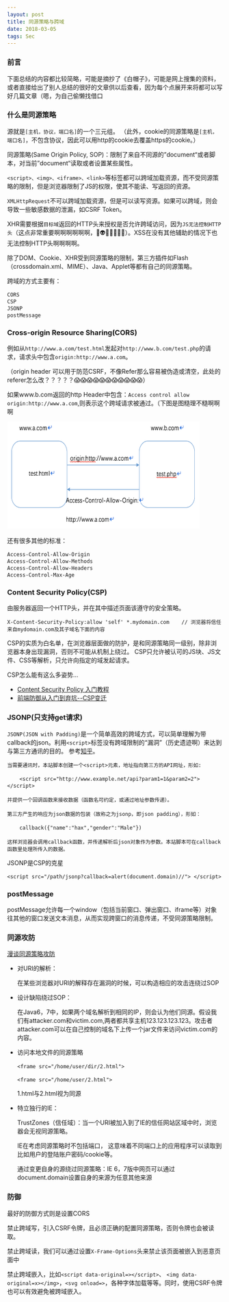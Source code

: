 ```yaml
---
layout: post
title: 同源策略与跨域
date: 2018-03-05
tags: Sec 
---
```


### 前言
下面总结的内容都比较简略，可能是摘抄了《白帽子》，可能是网上搜集的资料，或者直接给出了别人总结的很好的文章供以后查看，因为每个点展开来将都可以写好几篇文章（嗯，为自己偷懒找借口

### 什么是同源策略

源就是`[主机，协议，端口名]`的一个三元组。
（此外，cookie的同源策略是`[主机，端口名]`，不包含协议，因此可以用http的cookie去覆盖https的cookie。）

同源策略(Same Origin Policy, SOP)：限制了来自不同源的”document“或者脚本，对当前”document“读取或者设置某些属性。

`<script>、<img>、<iframe>、<link>`等标签都可以跨域加载资源，而不受同源策略的限制，但是浏览器限制了JS的权限，使其不能读、写返回的资源。

`XMLHttpRequest`不可以跨域加载资源，但是可以读写资源。如果可以跨域，则会导致一些敏感数据的泄漏，如CSRF Token。

XHR需要根据`目标域`返回的HTTP头来授权是否允许跨域访问，因为`JS无法控制HTTP头`（这点非常重要啊啊啊啊啊啊，👻👽💀🤖👏👏👏）。XSS在没有其他辅助的情况下也无法控制HTTP头啊啊啊啊。

除了DOM、Cookie、XHR受到同源策略的限制，第三方插件如Flash（crossdomain.xml、MIME）、Java、Applet等都有自己的同源策略。

跨域的方式主要有：

    CORS
    CSP
    JSONP
    postMessage
    

### Cross-origin Resource Sharing(CORS)

例如从`http://www.a.com/test.html`发起对`http://www.b.com/test.php`的请求，请求头中包含`origin:http://www.a.com`。

（origin header 可以用于防范CSRF，不像Refer那么容易被伪造或清空，此处的referer怎么改？？？？？😱😱😱😱😱😱😱😱😱😱😱）

如果www.b.com返回的http Header中包含：`Access control allow origin:http://www.a.com`,则表示这个跨域请求被通过。（下图是图糙理不糙啊啊啊

<img src="/images/posts/2018/03/SOP/ACAO.png" height="250" width="450">  

还有很多其他的标准：

    Access-Control-Allow-Origin
    Access-Control-Allow-Methods
    Access-Control-Allow-Headers
    Access-Control-Max-Age

### Content Security Policy(CSP)

由服务器返回一个HTTP头，并在其中描述页面该遵守的安全策略。

    X-Content-Security-Policy:allow 'self' *.mydomain.com    // 浏览器将信任来自mydomain.com及其子域名下面的内容

CSP的实质为白名单，在浏览器层面做的防护，是和同源策略同一级别，除非浏览器本身出现漏洞，否则不可能从机制上绕过。
CSP只允许被认可的JS块、JS文件、CSS等解析，只允许向指定的域发起请求。


CSP怎么能有这么多姿势...

+ [Content Security Policy 入门教程](https://jaq.alibaba.com/community/art/show?spm=a313e.7916646.24000001.49.ZP8rXN&articleid=518)
+ [前端防御从入门到弃坑--CSP变迁](https://paper.seebug.org/423/)



### JSONP(只支持get请求)

`JSONP(JSON with Padding)`是一个简单高效的跨域方式，可以简单理解为带callback的json。利用`<script>`标签没有跨域限制的“漏洞”（历史遗迹啊）来达到与第三方通讯的目的。
参考[知乎](https://www.zhihu.com/question/19966531/answer/13502030)。

    当需要通讯时，本站脚本创建一个<script>元素，地址指向第三方的API网址，形如:

        <script src="http://www.example.net/api?param1=1&param2=2"></script>
    
    并提供一个回调函数来接收数据（函数名可约定，或通过地址参数传递）。     

    第三方产生的响应为json数据的包装（故称之为jsonp，即json padding），形如：     
    
        callback({"name":"hax","gender":"Male"})     
    
    这样浏览器会调用callback函数，并传递解析后json对象作为参数。本站脚本可在callback函数里处理所传入的数据。

JSONP是CSP的克星

    <script src="/path/jsonp?callback=alert(document.domain)//"> </script>




### postMessage

postMessage允许每一个window（包括当前窗口、弹出窗口、iframe等）对象往其他的窗口发送文本消息，从而实现跨窗口的消息传递，不受同源策略限制。

### 同源攻防

[漫谈同源策略攻防](https://www.anquanke.com/post/id/86078)

+ 对URI的解析：

    在某些浏览器对URI的解释存在漏洞的时候，可以构造相应的攻击连绕过SOP

+ 设计缺陷绕过SOP：

    在Java6，7中，如果两个域名解析到相同的IP，则会认为他们同源。假设我们有attacker.com和victim.com,两者都共享主机123.123.123.123。攻击者attacker.com可以在自己控制的域名下上传一个jar文件来访问victim.com的内容。

+ 访问本地文件的同源策略

    `<frame src="/home/user/dir/2.html">`

    `<frame src="/home/user/2.html">`

    1.html与2.html视为同源

+ 特立独行的IE：

    TrustZones（信任域）：当一个URI被加入到了IE的信任网站区域中时，浏览器会无视同源策略。

    IE在考虑同源策略时不包括端口， 这意味着不同端口上的应用程序可以读取到比如用户的登陆账户密码/cookie等。

    通过变更自身的源绕过同源策略：IE 6，7版中网页可以通过document.domain设置自身的来源为任意其他来源

### 防御
最好的防御方式则是设置CORS

禁止跨域写，引入CSRF令牌，且必须正确的配置同源策略，否则令牌也会被读取。

禁止跨域读，我们可以通过设置`X-Frame-Options`头来禁止该页面被嵌入到恶意页面中

禁止跨域嵌入，比如`<script data-original=></script>`、 `<img data-original=x></img>`，`<svg onload=>`，各种字体加载等等。同时，使用CSRF令牌也可以有效避免被跨域嵌入。








